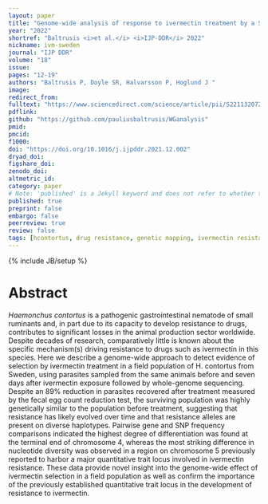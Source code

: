 ```yaml
---
layout: paper
title: "Genome-wide analysis of response to ivermectin treatment by a Swedish field population of <i>Haemonchus contortus</i>"
year: "2022"
shortref: "Baltrusis <i>et al.</i> <i>IJP-DDR</i> 2022"
nickname: ivm-sweden
journal: "IJP DDR"
volume: "18" 
issue:
pages: "12-19"
authors: "Baltrusis P, Doyle SR, Halvarsson P, Hoglund J "
image:
redirect_from: 
fulltext: "https://www.sciencedirect.com/science/article/pii/S2211320721000555?via%3Dihub"
pdflink: 
github: "https://github.com/pauliusbaltrusis/WGanalysis"
pmid: 
pmcid: 
f1000: 
doi: "https://doi.org/10.1016/j.ijpddr.2021.12.002"
dryad_doi:
figshare_doi: 
zenodo_doi: 
altmetric_id: 
category: paper
# Note: 'published' is a Jekyll keyword and does not refer to whether the paper is published, but rather to whether this Markdown should be part of the rendered site.
published: true
preprint: false
embargo: false	
peerreview: true
review: false
tags: [hcontortus, drug resistance, genetic mapping, ivermectin resistance]
---
```

{% include JB/setup %}

# Abstract 

<i>Haemonchus contortus</i> is a pathogenic gastrointestinal nematode of small ruminants and, in part due to its capacity to develop resistance to drugs, 
contributes to significant losses in the animal production sector worldwide. Despite decades of research, comparatively little is known about the specific mechanism(s) driving resistance to drugs such as ivermectin in this species. Here we describe a genome-wide approach to detect evidence of selection by ivermectin treatment in a field population of H. contortus from Sweden, using parasites sampled from the same animals before and seven days after ivermectin exposure followed by whole-genome sequencing. Despite an 89% reduction in parasites recovered after treatment measured by the fecal egg count reduction test, the surviving population was highly genetically similar to the population before treatment, suggesting that resistance has likely evolved over time and that resistance alleles are present on diverse haplotypes. Pairwise gene and SNP frequency comparisons indicated the highest degree of differentiation was found at the terminal end of chromosome 4, whereas the most striking difference in nucleotide diversity was observed in a region on chromosome 5 previously reported to harbor a major quantitative trait locus involved in ivermectin resistance. These data provide novel insight into the genome-wide effect of ivermectin selection in a field population as well as confirm the importance of the previously established quantitative trait locus in the development of resistance to ivermectin.
